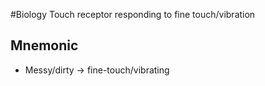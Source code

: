 #Biology 
Touch receptor responding to fine touch/vibration
## Mnemonic
* Messy/dirty -> fine-touch/vibrating
